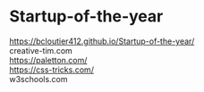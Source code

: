 # Startup-of-the-year
https://bcloutier412.github.io/Startup-of-the-year/<br>
creative-tim.com<br>
https://paletton.com/<br>
https://css-tricks.com/<br>
w3schools.com<br>
